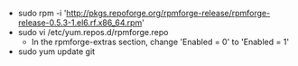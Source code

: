 * sudo rpm -i 'http://pkgs.repoforge.org/rpmforge-release/rpmforge-release-0.5.3-1.el6.rf.x86_64.rpm'
* sudo vi /etc/yum.repos.d/rpmforge.repo
    * In the rpmforge-extras section, change 'Enabled = 0' to 'Enabled = 1'
* sudo yum update git
